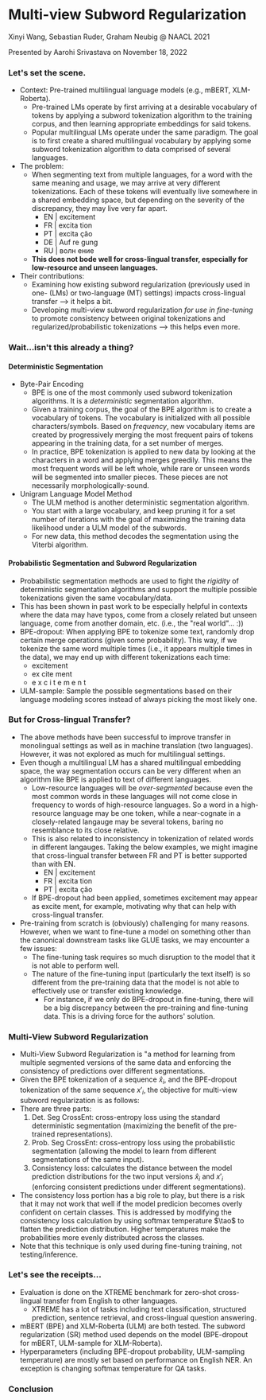 # Multi-view Subword Regularization

Xinyi Wang, Sebastian Ruder, Graham Neubig @ NAACL 2021

Presented by Aarohi Srivastava on November 18, 2022

### Let's set the scene.
* Context: Pre-trained multilingual language models (e.g., mBERT, XLM-Roberta).
  * Pre-trained LMs operate by first arriving at a desirable vocabulary of tokens by applying a subword tokenization algorithm to the training corpus, and then learning appropriate embeddings for said tokens.
  * Popular multilingual LMs operate under the same paradigm.  The goal is to first create a shared multilingual vocabulary by applying some subword tokenization algorithm to data comprised of several languages.
* The problem: 
  * When segmenting text from multiple languages, for a word with the same meaning and usage, we may arrive at very different tokenizations.  Each of these tokens will eventually live somewhere in a shared embedding space, but depending on the severity of the discrepancy, they may live very far apart.  
    * EN | excitement
    * FR | excita tion
    * PT | excita ção
    * DE | Auf re gung
    * RU | волн ение
  * **This does not bode well for cross-lingual transfer, especially for low-resource and unseen languages.** 
* Their contributions: 
  * Examining how existing subword regularization (previously used in one- (LMs) or two-language (MT) settings) impacts cross-lingual transfer --> it helps a bit.
  * Developing multi-view subword regularization *for use in fine-tuning* to promote consistency between original tokenizations and regularized/probabilistic tokenizations --> this helps even more.

### Wait...isn't this already a thing?

#### Deterministic Segmentation
* Byte-Pair Encoding 
  * BPE is one of the most commonly used subword tokenization algorithms.  It is a *deterministic* segmentation algorithm.
  * Given a training corpus, the goal of the BPE algorithm is to create a vocabulary of tokens.  The vocabulary is initialized with all possible characters/symbols.  Based on *frequency*, new vocabulary items are created by progressively merging the most frequent pairs of tokens appearing in the training data, for a set number of merges.
  * In practice, BPE tokenization is applied to new data by looking at the characters in a word and applying merges greedily.  This means the most frequent words will be left whole, while rare or unseen words will be segmented into smaller pieces.  These pieces are not necessarily morphologically-sound.
* Unigram Language Model Method
  * The ULM method is another deterministic segmentation algorithm.  
  * You start with a large vocabulary, and keep pruning it for a set number of iterations with the goal of maximizing the training data likelihood under a ULM model of the subwords.  
  * For new data, this method decodes the segmentation using the Viterbi algorithm.

#### Probabilistic Segmentation and Subword Regularization
* Probabilistic segmentation methods are used to fight the *rigidity* of deterministic segmentation algorithms and support the multiple possible tokenizations given the same vocabulary/data.  
* This has been shown in past work to be especially helpful in contexts where the data may have typos, come from a closely related but unseen language, come from another domain, etc.  (i.e., the "real world"... :))
* BPE-dropout: When applying BPE to tokenize some text, randomly drop certain merge operations (given some probability).  This way, if we tokenize the same word multiple times (i.e., it appears multiple times in the data), we may end up with different tokenizations each time:
  * excitement
  * ex cite ment
  * e x c i t e m e n t
* ULM-sample: Sample the possible segmentations based on their language modeling scores instead of always picking the most likely one.

### But for Cross-lingual Transfer?
* The above methods have been successful to improve transfer in monolingual settings as well as in machine translation (two languages).  However, it was not explored as much for multilingual settings.
* Even though a multilingual LM has a shared multilingual embedding space, the way segmentation occurs can be very different when an algorithm like BPE is applied to text of different languages.
  * Low-resource languages will be *over-segmented* because even the most common words in these languages will not come close in frequency to words of high-resource languages.  So a word in a high-resource language may be one token, while a near-cognate in a closely-related langauge may be several tokens, baring no resemblance to its close relative.
  * This is also related to inconsistency in tokenization of related words in different langauges.  Taking the below examples, we might imagine that cross-lingual transfer between FR and PT is better supported than with EN.   
    * EN | excitement
    * FR | excita tion
    * PT | excita ção
  * If BPE-dropout had been applied, sometimes excitement may appear as excite ment, for example, motivating why that can help with cross-lingual transfer.
* Pre-training from scratch is (obviously) challenging for many reasons.  However, when we want to fine-tune a model on something other than the canonical downstream tasks like GLUE tasks, we may encounter a few issues:
  * The fine-tuning task requires so much disruption to the model that it is not able to perform well.
  * The nature of the fine-tuning input (particularly the text itself) is so different from the pre-training data that the model is not able to effectively use or transfer existing knowledge.
    * For instance, if we only do BPE-dropout in fine-tuning, there will be a big discrepancy between the pre-training and fine-tuning data.  This is a driving force for the authors' solution. 

### Multi-View Subword Regularization
* Multi-View Subword Regularization is "a method for learning from multiple segmented versions of the same data and enforcing the consistency of predictions over different segmentations.
* Given the BPE tokenization of a sequence $\hat{x}_i$, and the BPE-dropout tokenization of the same sequence $x'_i$, the objective for multi-view subword regularization is as follows:
* There are three parts:
  1. Det.  Seg CrossEnt: cross-entropy loss using the standard deterministic segmentation (maximizing the benefit of the pre-trained representations).
  2. Prob. Seg CrossEnt: cross-entropy loss using the probabilistic segmentation (allowing the model to learn from different segmentations of the same input).
  3. Consistency loss: calculates the distance between the model prediction distributions for the two input versions $\hat{x}_i$ and $x'_i$ (enforcing consistent predictions under different segmentations).
* The consistency loss portion has a big role to play, but there is a risk that it may not work that well if the model predicion becomes overly confident on certain classes.  This is addressed by modifying the consistency loss calculation by using softmax temperature $\tao$ to flatten the prediction distribution.  Higher temperatures make the probabilities more evenly distributed across the classes.
* Note that this technique is only used during fine-tuning training, not testing/inference.

### Let's see the receipts...
* Evaluation is done on the XTREME benchmark for zero-shot cross-lingual transfer from English to other languages.  
  * XTREME has a lot of tasks including text classification, structured prediction, sentence retrieval, and cross-lingual question answering.
* mBERT (BPE) and XLM-Roberta (ULM) are both tested.  The subword regularization (SR) method used depends on the model (BPE-dropout for mBERT, ULM-sample for XLM-Roberta).
* Hyperparameters (including BPE-dropout probability, ULM-sampling temperature) are mostly set based on performance on English NER. An exception is changing softmax temperature for QA tasks.



### Conclusion 
